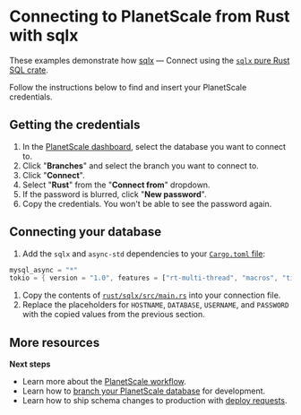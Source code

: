 # Connecting to PlanetScale from Rust with sqlx

These examples demonstrate how  [sqlx](sqlx/src/main.rs) &mdash; Connect using the [`sqlx` pure Rust SQL crate](https://docs.rs/sqlx/latest/sqlx/).

Follow the instructions below to find and insert your PlanetScale credentials.

## Getting the credentials

1. In the [PlanetScale dashboard](https://app.planetscale.com), select the database you want to connect to.
2. Click "**Branches**" and select the branch you want to connect to.
3. Click "**Connect**".
4. Select "**Rust**" from the "**Connect from**" dropdown.
5. If the password is blurred, click "**New password**".
6. Copy the credentials. You won't be able to see the password again.

## Connecting your database

1. Add the `sqlx` and `async-std` dependencies to your [`Cargo.toml` file](https://github.com/planetscale/connection-examples/blob/main/rust/sqlx/Cargo.toml):
```rust
mysql_async = "*"
tokio = { version = "1.0", features = ["rt-multi-thread", "macros", "time"] }
```
1. Copy the contents of [`rust/sqlx/src/main.rs`](https://github.com/planetscale/connection-examples/blob/main/rust/sqlx/src/main.rs) into your connection file.
2. Replace the placeholders for `HOSTNAME`, `DATABASE`, `USERNAME`, and `PASSWORD` with the copied values from the previous section.

## More resources

**Next steps**

- Learn more about the [PlanetScale workflow](https://docs.planetscale.com/concepts/planetscale-workflow).
- Learn how to [branch your PlanetScale database](https://docs.planetscale.com/concepts/branching) for development.
- Learn how to ship schema changes to production with [deploy requests](https://docs.planetscale.com/concepts/deploy-requests).

